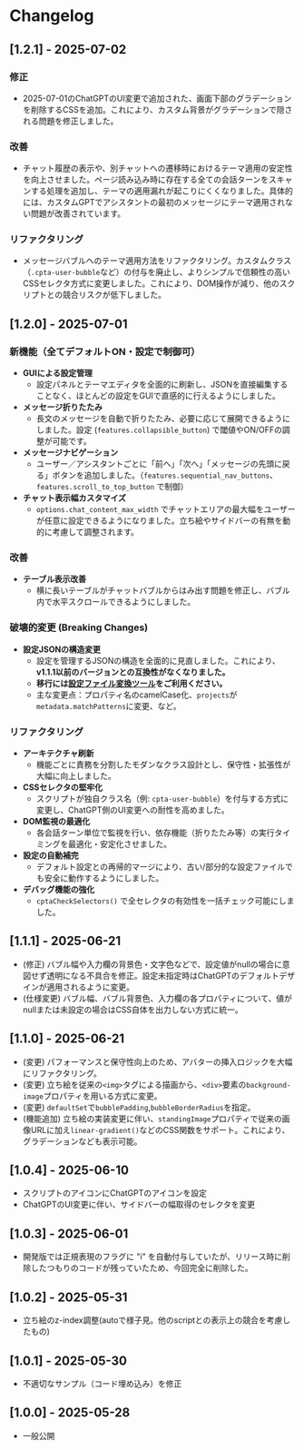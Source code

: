 # Changelog

## [1.2.1] - 2025-07-02

### 修正
- 2025-07-01のChatGPTのUI変更で追加された、画面下部のグラデーションを削除するCSSを追加。これにより、カスタム背景がグラデーションで隠される問題を修正しました。

### 改善
- チャット履歴の表示や、別チャットへの遷移時におけるテーマ適用の安定性を向上させました。ページ読み込み時に存在する全ての会話ターンをスキャンする処理を追加し、テーマの適用漏れが起こりにくくなりました。具体的には、カスタムGPTでアシスタントの最初のメッセージにテーマ適用されない問題が改善されています。

### リファクタリング
- メッセージバブルへのテーマ適用方法をリファクタリング。カスタムクラス（`.cpta-user-bubble`など）の付与を廃止し、よりシンプルで信頼性の高いCSSセレクタ方式に変更しました。これにより、DOM操作が減り、他のスクリプトとの競合リスクが低下しました。

## [1.2.0] - 2025-07-01

### 新機能（全てデフォルトON・設定で制御可）
- **GUIによる設定管理**
  - 設定パネルとテーマエディタを全面的に刷新し、JSONを直接編集することなく、ほとんどの設定をGUIで直感的に行えるようにしました。
- **メッセージ折りたたみ**
  - 長文のメッセージを自動で折りたたみ、必要に応じて展開できるようにしました。設定 (`features.collapsible_button`) で閾値やON/OFFの調整が可能です。
- **メッセージナビゲーション**
  - ユーザー／アシスタントごとに「前へ」「次へ」「メッセージの先頭に戻る」ボタンを追加しました。（`features.sequential_nav_buttons`、`features.scroll_to_top_button` で制御）
- **チャット表示幅カスタマイズ**
  - `options.chat_content_max_width` でチャットエリアの最大幅をユーザーが任意に設定できるようになりました。立ち絵やサイドバーの有無を動的に考慮して調整されます。

### 改善
- **テーブル表示改善**
  - 横に長いテーブルがチャットバブルからはみ出す問題を修正し、バブル内で水平スクロールできるようにしました。

### 破壊的変更 (Breaking Changes)
- **設定JSONの構造変更**
  - 設定を管理するJSONの構造を全面的に見直しました。これにより、**v1.1.1以前のバージョンとの互換性がなくなりました。**
  - **移行には[設定ファイル変換ツール](https://p65536.github.io/ChatGPT-Project-Theme-Automator/tools/convert_json.html)をご利用ください。**
  - 主な変更点：プロパティ名のcamelCase化、`projects`が`metadata.matchPatterns`に変更、など。

### リファクタリング
- **アーキテクチャ刷新**
  - 機能ごとに責務を分割したモダンなクラス設計とし、保守性・拡張性が大幅に向上しました。
- **CSSセレクタの堅牢化**
  - スクリプトが独自クラス名（例: `cpta-user-bubble`）を付与する方式に変更し、ChatGPT側のUI変更への耐性を高めました。
- **DOM監視の最適化**
  - 各会話ターン単位で監視を行い、依存機能（折りたたみ等）の実行タイミングを最適化・安定化させました。
- **設定の自動補完**
  - デフォルト設定との再帰的マージにより、古い/部分的な設定ファイルでも安全に動作するようにしました。
- **デバッグ機能の強化**
  - `cptaCheckSelectors()` で全セレクタの有効性を一括チェック可能にしました。

## [1.1.1] - 2025-06-21
- (修正) バブル幅や入力欄の背景色・文字色などで、設定値がnullの場合に意図せず透明になる不具合を修正。設定未指定時はChatGPTのデフォルトデザインが適用されるように変更。
- (仕様変更) バブル幅、バブル背景色、入力欄の各プロパティについて、値がnullまたは未設定の場合はCSS自体を出力しない方式に統一。

## [1.1.0] - 2025-06-21
- (変更) パフォーマンスと保守性向上のため、アバターの挿入ロジックを大幅にリファクタリング。
- (変更) 立ち絵を従来の`<img>`タグによる描画から、`<div>`要素の`background-image`プロパティを用いる方式に変更。
- (変更) `defaultSet`で`bubblePadding`,`bubbleBorderRadius`を指定。
- (機能追加) 立ち絵の実装変更に伴い、`standingImage`プロパティで従来の画像URLに加え`linear-gradient()`などのCSS関数をサポート。これにより、グラデーションなども表示可能。

## [1.0.4] - 2025-06-10
- スクリプトのアイコンにChatGPTのアイコンを設定
- ChatGPTのUI変更に伴い、サイドバーの幅取得のセレクタを変更

## [1.0.3] - 2025-06-01
- 開発版では正規表現のフラグに "i" を自動付与していたが、リリース時に削除したつもりのコードが残っていたため、今回完全に削除した。

## [1.0.2] - 2025-05-31
- 立ち絵のz-index調整(autoで様子見。他のscriptとの表示上の競合を考慮したもの)

## [1.0.1] - 2025-05-30
- 不適切なサンプル（コード埋め込み）を修正

## [1.0.0] - 2025-05-28
- 一般公開